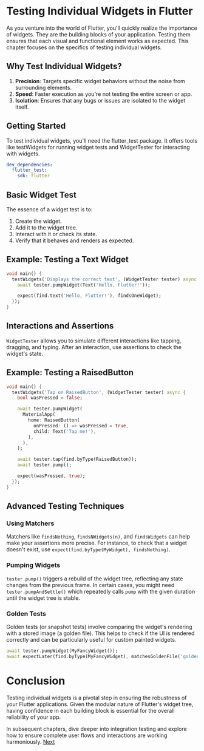 # Testing Individual Widgets in Flutter
As you venture into the world of Flutter, you'll quickly realize the importance of widgets. They are the building blocks of your application. Testing them ensures that each visual and functional element works as expected. This chapter focuses on the specifics of testing individual widgets.

## Why Test Individual Widgets?
1. **Precision**: Targets specific widget behaviors without the noise from surrounding elements.
2. **Speed**: Faster execution as you're not testing the entire screen or app.
3. **Isolation**: Ensures that any bugs or issues are isolated to the widget itself.

## Getting Started
To test individual widgets, you'll need the flutter_test package. It offers tools like testWidgets for running widget tests and WidgetTester for interacting with widgets.
```yaml
dev_dependencies:
  flutter_test:
    sdk: flutter
```
## Basic Widget Test
The essence of a widget test is to:

1. Create the widget.
2. Add it to the widget tree.
3. Interact with it or check its state.
4. Verify that it behaves and renders as expected.
   
## Example: Testing a Text Widget
```dart
void main() {
  testWidgets('Displays the correct text', (WidgetTester tester) async {
    await tester.pumpWidget(Text('Hello, Flutter!'));

    expect(find.text('Hello, Flutter!'), findsOneWidget);
  });
}
```
## Interactions and Assertions
`WidgetTester` allows you to simulate different interactions like tapping, dragging, and typing. After an interaction, use assertions to check the widget's state.

## Example: Testing a RaisedButton

```dart
void main() {
  testWidgets('Tap on RaisedButton', (WidgetTester tester) async {
    bool wasPressed = false;

    await tester.pumpWidget(
      MaterialApp(
        home: RaisedButton(
          onPressed: () => wasPressed = true,
          child: Text('Tap me!'),
        ),
      ),
    );

    await tester.tap(find.byType(RaisedButton));
    await tester.pump();

    expect(wasPressed, true);
  });
}
```
## Advanced Testing Techniques
### Using Matchers
Matchers like `findsNothing`, `findsNWidgets(n)`, and `findsWidgets` can help make your assertions more precise. For instance, to check that a widget doesn't exist, use `expect(find.byType(MyWidget), findsNothing)`.

### Pumping Widgets
`tester.pump()` triggers a rebuild of the widget tree, reflecting any state changes from the previous frame. In certain cases, you might need `tester.pumpAndSettle()` which repeatedly calls `pump` with the given duration until the widget tree is stable.

### Golden Tests
Golden tests (or snapshot tests) involve comparing the widget's rendering with a stored image (a golden file). This helps to check if the UI is rendered correctly and can be particularly useful for custom painted widgets.
```dart
await tester.pumpWidget(MyFancyWidget());
await expectLater(find.byType(MyFancyWidget), matchesGoldenFile('golden_file.png'));
```

# Conclusion
Testing individual widgets is a pivotal step in ensuring the robustness of your Flutter applications. Given the modular nature of Flutter's widget tree, having confidence in each building block is essential for the overall reliability of your app.

In subsequent chapters, dive deeper into integration testing and explore how to ensure complete user flows and interactions are working harmoniously. [Next](/3_Widget_Tests/3.4_Advanced_Widget_Testing_Topics.md)

